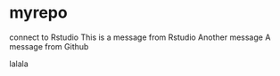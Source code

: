 # myrepo
connect to Rstudio
This is a message from Rstudio
Another message 
A message from Github

lalala
